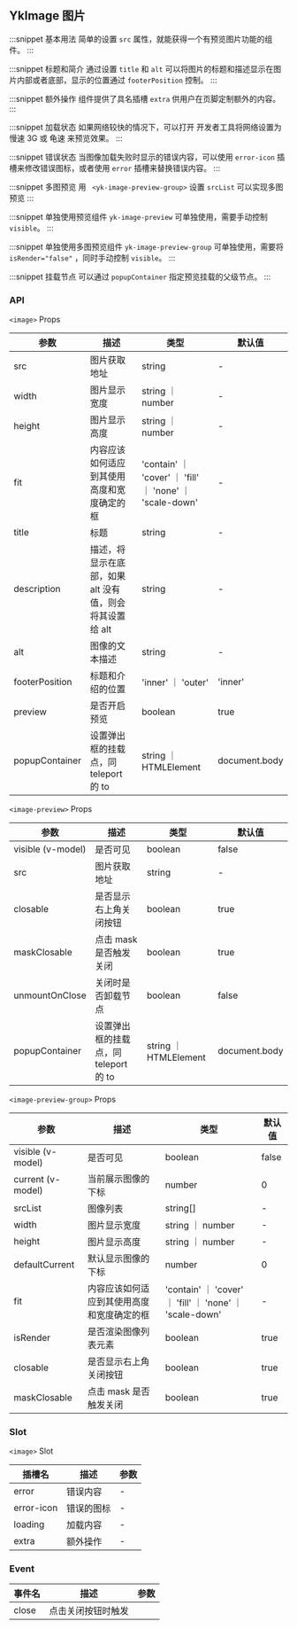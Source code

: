 ## YkImage 图片

:::snippet
基本用法
简单的设置 `src` 属性，就能获得一个有预览图片功能的组件。
<ImagePrimary/>
:::

:::snippet
标题和简介
通过设置 `title` 和 `alt` 可以将图片的标题和描述显示在图片内部或者底部，显示的位置通过 `footerPosition` 控制。
<ImageCaption/>
:::

:::snippet
额外操作
组件提供了具名插槽 `extra` 供用户在页脚定制额外的内容。
<ImageExtra/>
:::

:::snippet
加载状态
如果网络较快的情况下，可以打开 开发者工具将网络设置为 慢速 3G 或 龟速 来预览效果。
<ImageLoading/>
:::

:::snippet
错误状态
当图像加载失败时显示的错误内容，可以使用 `error-icon` 插槽来修改错误图标，或者使用 `error` 插槽来替换错误内容。
<ImageError/>
:::

:::snippet
多图预览
用 ` <yk-image-preview-group>` 设置 `srcList` 可以实现多图预览
<ImagePreviewGroup/>
:::

:::snippet
单独使用预览组件
`yk-image-preview` 可单独使用，需要手动控制 `visible`。
<ImagePreviewSeparately/>
:::

:::snippet
单独使用多图预览组件
`yk-image-preview-group` 可单独使用，需要将 `isRender="false"` ，同时手动控制 `visible`。
<ImagePreviewGroupSeparately/>
:::

:::snippet
挂载节点
可以通过 `popupContainer` 指定预览挂载的父级节点。
<ImagePreviewRenderDom/>
:::

### API

`<image>` Props

| 参数           | 描述                                                    | 类型                                                     | 默认值        |
| -------------- | ------------------------------------------------------- | -------------------------------------------------------- | ------------- |
| src            | 图片获取地址                                            | string                                                   | -             |
| width          | 图片显示宽度                                            | string ｜ number                                         | -             |
| height         | 图片显示高度                                            | string ｜ number                                         | -             |
| fit            | 内容应该如何适应到其使用高度和宽度确定的框              | 'contain' ｜ 'cover' ｜ 'fill' ｜ 'none' ｜ 'scale-down' | -             |
| title          | 标题                                                    | string                                                   | -             |
| description    | 描述，将显示在底部，如果 alt 没有值，则会将其设置给 alt | string                                                   | -             |
| alt            | 图像的文本描述                                          | string                                                   | -             |
| footerPosition | 标题和介绍的位置                                        | 'inner' ｜ 'outer'                                       | 'inner'       |
| preview        | 是否开启预览                                            | boolean                                                  | true          |
| popupContainer | 设置弹出框的挂载点，同 teleport 的 to                   | string ｜ HTMLElement                                    | document.body |

`<image-preview>` Props

| 参数              | 描述                                  | 类型                  | 默认值        |
| ----------------- | ------------------------------------- | --------------------- | ------------- |
| visible (v-model) | 是否可见                              | boolean               | false         |
| src               | 图片获取地址                          | string                | -             |
| closable          | 是否显示右上角关闭按钮                | boolean               | true          |
| maskClosable      | 点击 mask 是否触发关闭                | boolean               | true          |
| unmountOnClose    | 关闭时是否卸载节点                    | boolean               | false         |
| popupContainer    | 设置弹出框的挂载点，同 teleport 的 to | string ｜ HTMLElement | document.body |

`<image-preview-group>` Props

| 参数              | 描述                                       | 类型                                                     | 默认值 |
| ----------------- | ------------------------------------------ | -------------------------------------------------------- | ------ |
| visible (v-model) | 是否可见                                   | boolean                                                  | false  |
| current (v-model) | 当前展示图像的下标                         | number                                                   | 0      |
| srcList           | 图像列表                                   | string[]                                                 | -      |
| width             | 图片显示宽度                               | string ｜ number                                         | -      |
| height            | 图片显示高度                               | string ｜ number                                         | -      |
| defaultCurrent    | 默认显示图像的下标                         | number                                                   | 0      |
| fit               | 内容应该如何适应到其使用高度和宽度确定的框 | 'contain' ｜ 'cover' ｜ 'fill' ｜ 'none' ｜ 'scale-down' | -      |
| isRender          | 是否渲染图像列表元素                       | boolean                                                  | true   |
| closable          | 是否显示右上角关闭按钮                     | boolean                                                  | true   |
| maskClosable      | 点击 mask 是否触发关闭                     | boolean                                                  | true   |

### Slot

`<image>` Slot

| 插槽名     | 描述       | 参数 |
| ---------- | ---------- | ---- |
| error      | 错误内容   | -    |
| error-icon | 错误的图标 | -    |
| loading    | 加载内容   | -    |
| extra      | 额外操作   | -    |

### Event

| 事件名 | 描述               | 参数 |
| ------ | ------------------ | ---- |
| close  | 点击关闭按钮时触发 |      |
